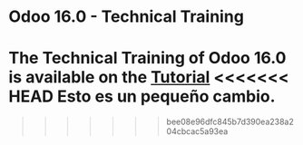 # Odoo 16.0 - Technical Training

The Technical Training of Odoo 16.0 is available on the
[Tutorial](https://www.odoo.com/documentation/master/developer/howtos/rdtraining.html)
<<<<<<< HEAD
Esto es un pequeño cambio.
=======
>>>>>>> bee08e96dfc845b7d390ea238a204cbcac5a93ea
